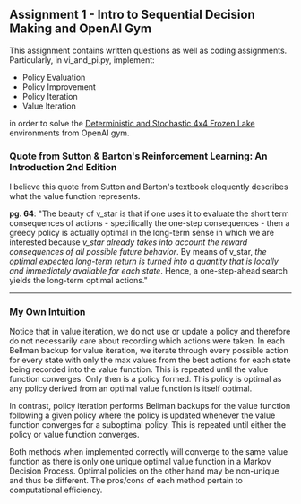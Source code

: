 ## Assignment 1 - Intro to Sequential Decision Making and OpenAI Gym

This assignment contains written questions as well as coding assignments.
Particularly, in vi_and_pi.py, implement:
- Policy Evaluation
- Policy Improvement
- Policy Iteration
- Value Iteration

in order to solve the [Deterministic and Stochastic 4x4 Frozen Lake](https://gym.openai.com/envs/FrozenLake-v0/) environments from OpenAI gym.

### Quote from Sutton & Barton's Reinforcement Learning: An Introduction 2nd Edition
I believe this quote from Sutton and Barton's textbook eloquently describes what the value function represents.


**pg. 64**: "The beauty of v_star is that if one uses it to evaluate the short term consequences of actions - 
specifically the one-step consequences - then a greedy policy is actually optimal in the long-term sense in which we are
interested because *v_star already takes into account the reward consequences of all possible future behavior*. By means of
v_star, *the optimal expected long-term return is turned into a quantity that is locally and immediately available for each state*.
Hence, a one-step-ahead search yields the long-term optimal actions."
***
### My Own Intuition
Notice that in value iteration, we do not use or update a policy and
therefore do not necessarily care about recording which actions were taken.
In each Bellman backup for value iteration, we iterate through every possible 
action for every state with only the max values from the best actions for each
state being recorded into the value function. This is repeated until the value
function converges. Only then is a policy formed. This policy is optimal as any
policy derived from an optimal value function is itself optimal.

In contrast, policy iteration performs Bellman backups for the value function
following a given policy where the policy is updated whenever the value function
converges for a suboptimal policy. This is repeated until either the policy or
value function converges.

Both methods when implemented correctly will converge to the same value function
as there is only one unique optimal value function in a Markov Decision Process.
Optimal policies on the other hand may be non-unique and thus be different.
The pros/cons of each method pertain to computational efficiency.
